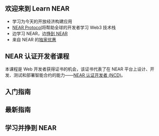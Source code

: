 ## 欢迎来到 Learn NEAR

<!-- Learn NEAR Club banner -->

- 学习为今天的开放经济构建应用
- [NEAR Protocol](https://learnnear.club/what-is-near-protocol/)将帮助全球的开发者学习 Web3 技术栈
- 边学习 NEAR，边[挣到 NEAR](https://learnnear.club/what-are-nlearns/)
- 来自 NEAR 的[独家优惠](https://learnnear.club/what-are-nlearns/)

## NEAR 认证开发者课程

本课程是 Web 开发者获得证书的机会，该证书代表了在 NEAR 平台上设计、开发、测试和部署智能合约的能力——[NEAR 认证开发者 (NCD)](https://learnnear.club/courses/near-certified-developer-level-1/)。


## 入门指南


## 最新指南


## 学习并挣到 NEAR
